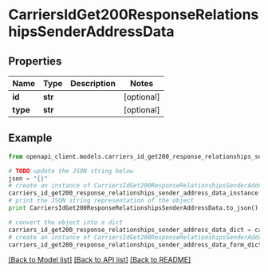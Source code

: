 # CarriersIdGet200ResponseRelationshipsSenderAddressData


## Properties
Name | Type | Description | Notes
------------ | ------------- | ------------- | -------------
**id** | **str** |  | [optional] 
**type** | **str** |  | [optional] 

## Example

```python
from openapi_client.models.carriers_id_get200_response_relationships_sender_address_data import CarriersIdGet200ResponseRelationshipsSenderAddressData

# TODO update the JSON string below
json = "{}"
# create an instance of CarriersIdGet200ResponseRelationshipsSenderAddressData from a JSON string
carriers_id_get200_response_relationships_sender_address_data_instance = CarriersIdGet200ResponseRelationshipsSenderAddressData.from_json(json)
# print the JSON string representation of the object
print CarriersIdGet200ResponseRelationshipsSenderAddressData.to_json()

# convert the object into a dict
carriers_id_get200_response_relationships_sender_address_data_dict = carriers_id_get200_response_relationships_sender_address_data_instance.to_dict()
# create an instance of CarriersIdGet200ResponseRelationshipsSenderAddressData from a dict
carriers_id_get200_response_relationships_sender_address_data_form_dict = carriers_id_get200_response_relationships_sender_address_data.from_dict(carriers_id_get200_response_relationships_sender_address_data_dict)
```
[[Back to Model list]](../README.md#documentation-for-models) [[Back to API list]](../README.md#documentation-for-api-endpoints) [[Back to README]](../README.md)


